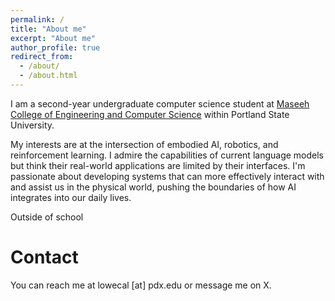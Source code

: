 ```yaml
---
permalink: /
title: "About me"
excerpt: "About me"
author_profile: true
redirect_from: 
  - /about/
  - /about.html
---
```


I am a second-year undergraduate computer science student at [Maseeh College of Engineering and Computer Science](https://www.pdx.edu/engineering/) within Portland State University.

My interests are at the intersection of embodied AI, robotics, and reinforcement learning. I admire the capabilities of current language models but think their real-world applications are limited by their interfaces. I'm passionate about developing systems that can more effectively interact with and assist us in the physical world, pushing the boundaries of how AI integrates into our daily lives.

Outside of school

Contact
=====
You can reach me at lowecal [at] pdx.edu or message me on X.

